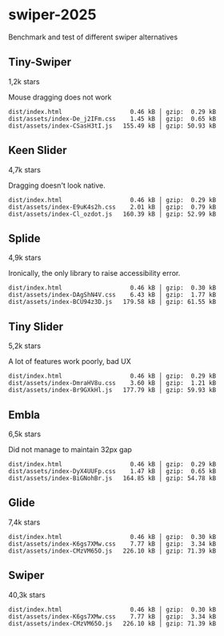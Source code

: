 # swiper-2025
Benchmark and test of different swiper alternatives


## Tiny-Swiper

1,2k stars

Mouse dragging does not work

```
dist/index.html                   0.46 kB │ gzip:  0.29 kB
dist/assets/index-De_j2IFm.css    1.45 kB │ gzip:  0.65 kB
dist/assets/index-CSasH3tI.js   155.49 kB │ gzip: 50.93 kB
```

## Keen Slider

4,7k stars

Dragging doesn't look native.

```
dist/index.html                   0.46 kB │ gzip:  0.29 kB
dist/assets/index-E9uK4s2h.css    2.01 kB │ gzip:  0.79 kB
dist/assets/index-Cl_ozdot.js   160.39 kB │ gzip: 52.99 kB
```

## Splide

4,9k stars

Ironically, the only library to raise accessibility
error.

```
dist/index.html                   0.46 kB │ gzip:  0.30 kB
dist/assets/index-DAgShN4V.css    6.43 kB │ gzip:  1.77 kB
dist/assets/index-BCU94z3D.js   179.58 kB │ gzip: 61.55 kB
```

## Tiny Slider

5,2k stars

A lot of features work poorly, bad UX

```
dist/index.html                   0.46 kB │ gzip:  0.29 kB
dist/assets/index-DmraHV8u.css    3.60 kB │ gzip:  1.21 kB
dist/assets/index-Br9GXkHl.js   177.79 kB │ gzip: 59.93 kB
```

## Embla

6,5k stars

Did not manage to maintain 32px gap

```
dist/index.html                   0.46 kB │ gzip:  0.29 kB
dist/assets/index-DyX4UUFp.css    1.47 kB │ gzip:  0.65 kB
dist/assets/index-BiGNohBr.js   164.85 kB │ gzip: 54.78 kB
```


## Glide

7,4k stars

```
dist/index.html                   0.46 kB │ gzip:  0.30 kB
dist/assets/index-K6gs7XMw.css    7.77 kB │ gzip:  3.34 kB
dist/assets/index-CMzVM65O.js   226.10 kB │ gzip: 71.39 kB
```

## Swiper

40,3k stars

```
dist/index.html                   0.46 kB │ gzip:  0.30 kB
dist/assets/index-K6gs7XMw.css    7.77 kB │ gzip:  3.34 kB
dist/assets/index-CMzVM65O.js   226.10 kB │ gzip: 71.39 kB
```
